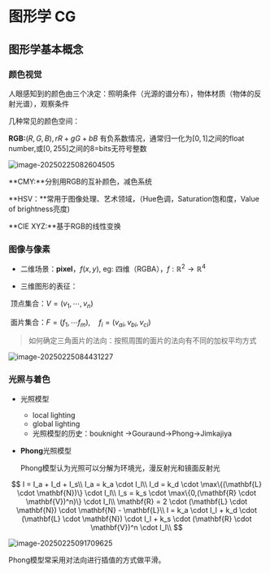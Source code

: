 # 图形学 CG

## 图形学基本概念

### 颜色视觉

人眼感知到的颜色由三个决定：照明条件（光源的谱分布），物体材质（物体的反射光谱），观察条件

几种常见的颜色空间：

**RGB:**$(R,G,B), rR+gG+bB$ 有负系数情况，通常归一化为$[0,1]$之间的float number,或$[0,255]$之间的8=bits无符号整数

![image-20250225082604505](C:\Users\35551\AppData\Roaming\Typora\typora-user-images\image-20250225082604505.png)

**CMY:**分别用RGB的互补颜色，减色系统

**HSV：**常用于图像处理、艺术领域，（Hue色调，Saturation饱和度，Value of brightness亮度)

**CIE XYZ:**基于RGB的线性变换

### 图像与像素

- 二维场景：**pixel**，$f(x,y)$, eg: 四维（RGBA），$f:\mathbb{R}^2\rightarrow \mathbb{R}^4$ 

- 三维图形的表征：

​	顶点集合：$V = (v_1, \cdots, v_n)$

​	面片集合：$F = (f_1, \cdots f_m), \quad f_i = (v_{ai},v_{bi}, v_{ci})$

> 如何确定三角面片的法向：按照周围的面片的法向有不同的加权平均方式

![image-20250225084431227](C:\Users\35551\AppData\Roaming\Typora\typora-user-images\image-20250225084431227.png)

### 光照与着色

- 光照模型

  - local lighting
  - global lighting
  - 光照模型的历史：bouknight ->Gouraund->Phong->Jimkajiya

- **Phong**光照模型

  Phong模型认为光照可以分解为环境光，漫反射光和镜面反射光

$$
I = I_a + I_d + I_s\\
I_a = k_a \cdot I_l\\
I_d = k_d \cdot \max\{(\mathbf{L} \cdot \mathbf{N})\} \cdot I_l\\
I_s = k_s \cdot \max\{0,(\mathbf{R} \cdot \mathbf{V})^n)\} \cdot I_l\\
\mathbf{R} = 2 \cdot (\mathbf{L} \cdot \mathbf{N}) \cdot \mathbf{N} - \mathbf{L}\\
I = k_a \cdot I_l + k_d \cdot (\mathbf{L} \cdot \mathbf{N}) \cdot I_l + k_s \cdot (\mathbf{R} \cdot \mathbf{V})^n \cdot I_l\\
$$

![image-20250225091709625](C:\Users\35551\AppData\Roaming\Typora\typora-user-images\image-20250225091709625.png)

Phong模型常采用对法向进行插值的方式做平滑。